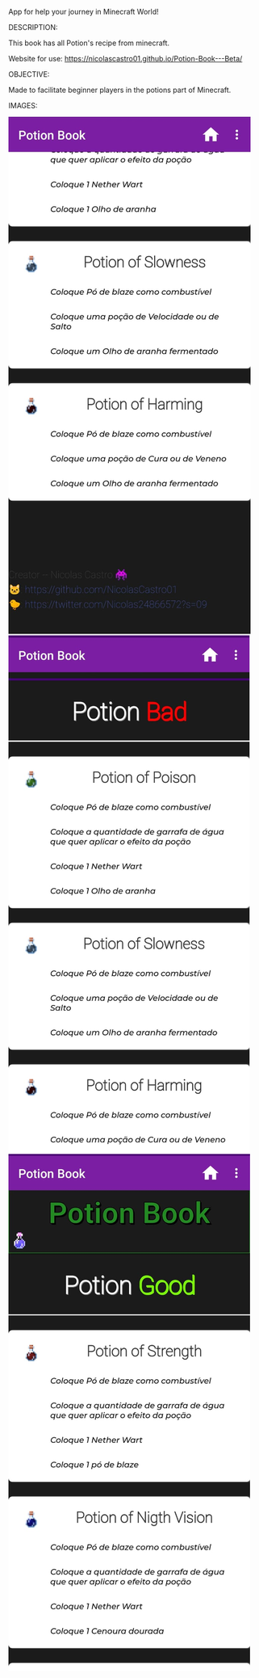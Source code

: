 App for help your journey in Minecraft World!

DESCRIPTION: 

This book has all Potion's recipe from minecraft.


Website for use: https://nicolascastro01.github.io/Potion-Book---Beta/


OBJECTIVE: 

Made to facilitate beginner players in the potions part of Minecraft.


IMAGES: 

<img widt="128px" heigth="64px" src="https://github.com/NicolasCastro01/Potion-Book---Beta/blob/master/img/WhatsApp%20Image%202021-07-18%20at%2018.10.53.jpeg"/>


<img widt="128px" heigth="64px" src="https://github.com/NicolasCastro01/Potion-Book---Beta/blob/master/img/WhatsApp%20Image%202021-07-18%20at%2018.10.53%20(1).jpeg"/>

<img widt="128px" heigth="64px" src="https://github.com/NicolasCastro01/Potion-Book---Beta/blob/master/img/WhatsApp%20Image%202021-07-18%20at%2018.10.53%20(2).jpeg"/>
